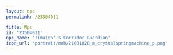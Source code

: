 ```yaml
---
layout: npc
permalink: /23504011

title: Npc
id: '23504011'
npc_name: 'Timaion''s Corridor Guardian'
icon_url: 'portrait/mob/21001028_m_crystalspringmachine_p.png'
---
```

